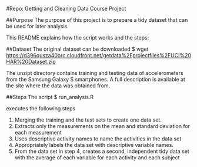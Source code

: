 #Repo: Getting and Cleaning Data Course Project

##Purpose 
The purpose of this project is to prepare a tidy dataset that can be used for later analysis. 


This README explains how the script works and the steps:


##Dataset
The original dataset can be downloaded 
$ wget https://d396qusza40orc.cloudfront.net/getdata%2Fprojectfiles%2FUCI%20HAR%20Dataset.zip  

The unzipt directory contains training and testing data of accelerometers from the Samsung Galaxy S smartphones. A full description is available at the site where the data was obtained from.

##Steps
The script
$ run_analysis.R

executes the following steps

1) Merging the training and the test sets to create one data set.
2) Extracts only the measurements on the mean and standard deviation for each measurement 
3) Uses descriptive activity names to name the activities in the data set
4) Appropriately labels the data set with descriptive variable names. 
5) From the data set in step 4, creates a second, independent tidy data set with the average of each variable for each activity and each subject

